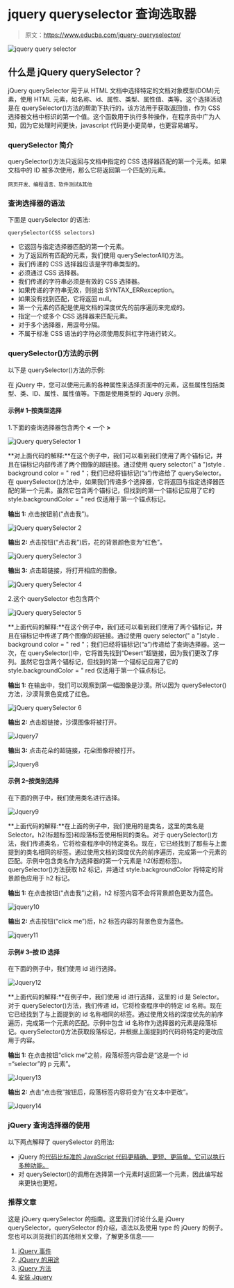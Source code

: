# jquery queryselector 查询选取器

> 原文：<https://www.educba.com/jquery-queryselector/>

![jquery query selector](img/01f9e16cc0e254d0cb3cd1f0c1b3e6b6.png)



## 什么是 jQuery querySelector？

jQuery querySelector 用于从 HTML 文档中选择特定的文档对象模型(DOM)元素，使用 HTML 元素，如名称、id、属性、类型、属性值、类等。这个选择活动是在 querySelector()方法的帮助下执行的，该方法用于获取返回值，作为 CSS 选择器文档中标识的第一个值。这个函数用于执行多种操作，在程序员中广为人知，因为它处理时间更快，javascript 代码更小更简单，也更容易编写。

### querySelector 简介

querySelector()方法只返回与文档中指定的 CSS 选择器匹配的第一个元素。如果文档中的 ID 被多次使用，那么它将返回第一个匹配的元素。

<small>网页开发、编程语言、软件测试&其他</small>

### 查询选择器的语法

下面是 querySelector 的语法:

```
querySelector(CSS selectors)
```

*   它返回与指定选择器匹配的第一个元素。
*   为了返回所有匹配的元素，我们使用 querySelectorAll()方法。
*   我们传递的 CSS 选择器应该是字符串类型的。
*   必须通过 CSS 选择器。
*   我们传递的字符串必须是有效的 CSS 选择器。
*   如果传递的字符串无效，则抛出 SYNTAX_ERRexception。
*   如果没有找到匹配，它将返回 null。
*   第一个元素的匹配是使用文档的深度优先的前序遍历来完成的。
*   指定一个或多个 CSS 选择器来匹配元素。
*   对于多个选择器，用逗号分隔。
*   不属于标准 CSS 语法的字符必须使用反斜杠字符进行转义。

### querySelector()方法的示例

以下是 querySelector()方法的示例:

在 jQuery 中，您可以使用元素的各种属性来选择页面中的元素，这些属性包括类型、类、ID、属性、属性值等。下面是使用类型的 Jquery 示例。

#### 示例# 1–按类型选择

1.下面的查询选择器包含两个 **<** 一个 **>**

![jQuery querySelector 1](img/0f497bba9804e25b8bc7d14a926cb2eb.png)



**对上面代码的解释:**在这个例子中，我们可以看到我们使用了两个锚标记，并且在锚标记内部传递了两个图像的超链接。通过使用 query selector(" a ")style . background color = " red "；我们已经将锚标记(“a”)传递给了 querySelector。在 querySelector()方法中，如果我们传递多个选择器，它将返回与指定选择器匹配的第一个元素。虽然它包含两个锚标记，但找到的第一个锚标记应用了它的 style.backgroundColor = " red 仅适用于第一个锚点标记。

**输出 1:** 点击按钮前(“点击我”)。

![jQuery querySelector 2](img/ff51ecd566341f97f3f7159577b895b2.png)



**输出 2:** 点击按钮(“点击我”)后，花的背景颜色变为“红色”。

![jQuery querySelector 3](img/ab96e378e38cbb29f93cffe5414a45bd.png)



**输出 3:** 点击超链接，将打开相应的图像。

![jQuery querySelector 4](img/e7e5082736dd78e6cc8d9838788662e9.png)



2.这个 querySelector 也包含两个

![jQuery querySelector 5](img/73b5c4c1a22289efbeaaccb3d9d7675f.png)



**上面代码的解释:**在这个例子中，我们还可以看到我们使用了两个锚标记，并且在锚标记中传递了两个图像的超链接。通过使用 query selector(" a ")style . background color = " red "；我们已经将锚标记(“a”)传递给了查询选择器。这一次，在 querySelector()中，它将首先找到“Desert”超链接，因为我们更改了序列。虽然它包含两个锚标记，但找到的第一个锚标记应用了它的 style.backgroundColor = " red 仅适用于第一个锚点标记。

**输出 1:** 在输出中，我们可以观察到第一幅图像是沙漠。所以因为 querySelector()方法，沙漠背景色变成了红色。

![jQuery querySelector 6](img/43183d89d149255a72aae0c18b387c34.png)



**输出 2:** 点击超链接，沙漠图像将被打开。

![Jquery7](img/6536aadbaf251c96474b23ba98eeb515.png)



**输出 3:** 点击花朵的超链接，花朵图像将被打开。

![Jquery8](img/c34733b76d25c1221e932d22fa958886.png)



#### 示例 2–按类别选择

在下面的例子中，我们使用类名进行选择。

![Jquery9](img/cd0863e8318510a268dbdb33b9399511.png)



**上面代码的解释:**在上面的例子中，我们使用的是类名，这里的类名是 Selector。h2(标题标签)和段落标签使用相同的类名。对于 querySelector()方法，我们传递类名，它将检查程序中的特定类名。现在，它已经找到了那些与上面提到的类名相同的标签。通过使用文档的深度优先的前序遍历，完成第一个元素的匹配。示例中包含类名作为选择器的第一个元素是 h2(标题标签)。querySelector()方法获取 h2 标记，并通过 style.backgroundColor 将特定的背景颜色应用于 h2 标记。

**输出 1:** 在点击按钮(“点击我”)之前，h2 标签内容不会将背景颜色更改为蓝色。

![jquery10](img/c6d4198f1f9ef883db0e92df7d7a1ec1.png)



**输出 2:** 点击按钮(“click me”)后，h2 标签内容的背景色变为蓝色。

![jquery11](img/8d050b4f1295c5f5023380fc3ccee7c3.png)



#### 示例# 3–按 ID 选择

在下面的例子中，我们使用 id 进行选择。

![Jquery12](img/13956d2523f61bf41c65d664f2d61da3.png)



**上面代码的解释:**在例子中，我们使用 id 进行选择，这里的 id 是 Selector。对于 querySelector()方法，我们传递 id，它将检查程序中的特定 id 名称。现在它已经找到了与上面提到的 id 名称相同的标签。通过使用文档的深度优先的前序遍历，完成第一个元素的匹配。示例中包含 id 名称作为选择器的元素是段落标记。querySelector()方法获取段落标记，并根据上面提到的代码将特定的更改应用于内容。

**输出 1:** 在点击按钮“click me”之前，段落标签内容会是“这是一个 id =“selector”的 p 元素”。

![Jquery13](img/1361f8b47820ead98507c969d6a7f730.png)



**输出 2:** 点击“点击我”按钮后，段落标签内容将变为“在文本中更改”。

![Jquery14](img/99257f4d018a2a4009165bfa28b89201.png)



### jQuery 查询选择器的使用

以下两点解释了 querySelector 的用法:

*   jQuery 的[代码比标准的 JavaScript 代码更精确、更短、更简单。它可以执行多种功能。](https://www.educba.com/jquery-elements/)
*   对 querySelector()的调用在选择第一个元素时返回第一个元素，因此编写起来更快也更短。

### 推荐文章

这是 jQuery querySelector 的指南。这里我们讨论什么是 jQuery querySelector，querySelector 的介绍，语法以及使用 type 的 jQuery 的例子。您也可以浏览我们的其他相关文章，了解更多信息——

1.  [jQuery 事件](https://www.educba.com/jquery-events/)
2.  [JQuery 的用途](https://www.educba.com/uses-of-jquery/)
3.  [jQuery 方法](https://www.educba.com/jquery-methods/)
4.  [安装 Jquery](https://www.educba.com/install-jquery/)





